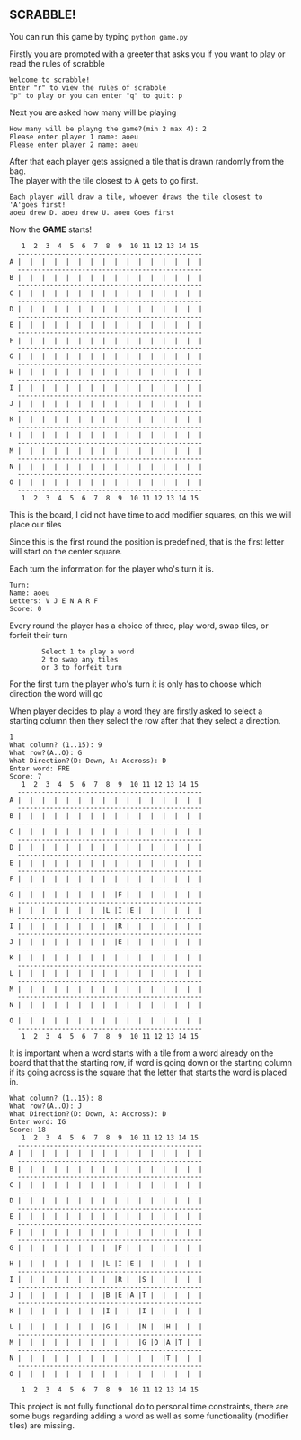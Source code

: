 ## SCRABBLE! 

You can run this game by typing ``python game.py`` <br>

Firstly you are prompted with a greeter that asks you if you want to play or read the rules of scrabble <br>
```
Welcome to scrabble!
Enter "r" to view the rules of scrabble
"p" to play or you can enter "q" to quit: p
```
Next you are asked how many will be playing
```
How many will be playng the game?(min 2 max 4): 2
Please enter player 1 name: aoeu
Please enter player 2 name: aoeu
```

After that each player gets assigned a tile that is drawn randomly from the bag.<br>
The player with the tile closest to A gets to go first.

```
Each player will draw a tile, whoever draws the tile closest to 'A'goes first!
aoeu drew D. aoeu drew U. aoeu Goes first
```

Now the **GAME** starts!

```
   1  2  3  4  5  6  7  8  9  10 11 12 13 14 15
  ----------------------------------------------
A |  |  |  |  |  |  |  |  |  |  |  |  |  |  |  |
  ----------------------------------------------
B |  |  |  |  |  |  |  |  |  |  |  |  |  |  |  |
  ----------------------------------------------
C |  |  |  |  |  |  |  |  |  |  |  |  |  |  |  |
  ----------------------------------------------
D |  |  |  |  |  |  |  |  |  |  |  |  |  |  |  |
  ----------------------------------------------
E |  |  |  |  |  |  |  |  |  |  |  |  |  |  |  |
  ----------------------------------------------
F |  |  |  |  |  |  |  |  |  |  |  |  |  |  |  |
  ----------------------------------------------
G |  |  |  |  |  |  |  |  |  |  |  |  |  |  |  |
  ----------------------------------------------
H |  |  |  |  |  |  |  |  |  |  |  |  |  |  |  |
  ----------------------------------------------
I |  |  |  |  |  |  |  |  |  |  |  |  |  |  |  |
  ----------------------------------------------
J |  |  |  |  |  |  |  |  |  |  |  |  |  |  |  |
  ----------------------------------------------
K |  |  |  |  |  |  |  |  |  |  |  |  |  |  |  |
  ----------------------------------------------
L |  |  |  |  |  |  |  |  |  |  |  |  |  |  |  |
  ----------------------------------------------
M |  |  |  |  |  |  |  |  |  |  |  |  |  |  |  |
  ----------------------------------------------
N |  |  |  |  |  |  |  |  |  |  |  |  |  |  |  |
  ----------------------------------------------
O |  |  |  |  |  |  |  |  |  |  |  |  |  |  |  |
  ----------------------------------------------
   1  2  3  4  5  6  7  8  9  10 11 12 13 14 15
```

This is the board, I did not have time to add modifier squares, on this we will place our tiles

Since this is the first round the position is predefined, that is the first letter will start on the center square.

Each turn the information for the player who's turn it is.
```
Turn: 
Name: aoeu
Letters: V J E N A R F 
Score: 0
```

Every round the player has a choice of three, play word, swap tiles, or forfeit their turn

```
        Select 1 to play a word
        2 to swap any tiles
        or 3 to forfeit turn
```

For the first turn the player who's turn it is only has to choose which direction the word will go

When player decides to play a word they are firstly asked to select a starting column then they select the row after that they select a direction.

```
1
What column? (1..15): 9
What row?(A..O): G
What Direction?(D: Down, A: Accross): D  
Enter word: FRE
Score: 7
   1  2  3  4  5  6  7  8  9  10 11 12 13 14 15
  ----------------------------------------------
A |  |  |  |  |  |  |  |  |  |  |  |  |  |  |  |
  ----------------------------------------------
B |  |  |  |  |  |  |  |  |  |  |  |  |  |  |  |
  ----------------------------------------------
C |  |  |  |  |  |  |  |  |  |  |  |  |  |  |  |
  ----------------------------------------------
D |  |  |  |  |  |  |  |  |  |  |  |  |  |  |  |
  ----------------------------------------------
E |  |  |  |  |  |  |  |  |  |  |  |  |  |  |  |
  ----------------------------------------------
F |  |  |  |  |  |  |  |  |  |  |  |  |  |  |  |
  ----------------------------------------------
G |  |  |  |  |  |  |  |  |F |  |  |  |  |  |  |
  ----------------------------------------------
H |  |  |  |  |  |  |  |L |I |E |  |  |  |  |  |
  ----------------------------------------------
I |  |  |  |  |  |  |  |  |R |  |  |  |  |  |  |
  ----------------------------------------------
J |  |  |  |  |  |  |  |  |E |  |  |  |  |  |  |
  ----------------------------------------------
K |  |  |  |  |  |  |  |  |  |  |  |  |  |  |  |
  ----------------------------------------------
L |  |  |  |  |  |  |  |  |  |  |  |  |  |  |  |
  ----------------------------------------------
M |  |  |  |  |  |  |  |  |  |  |  |  |  |  |  |
  ----------------------------------------------
N |  |  |  |  |  |  |  |  |  |  |  |  |  |  |  |
  ----------------------------------------------
O |  |  |  |  |  |  |  |  |  |  |  |  |  |  |  |
  ----------------------------------------------
   1  2  3  4  5  6  7  8  9  10 11 12 13 14 15

```

It is important when a word starts with a tile from a word already on the board
that that the starting row, if word is going down or the starting column if its going across is the square that the letter that starts the word is placed in.

```
What column? (1..15): 8
What row?(A..O): J
What Direction?(D: Down, A: Accross): D
Enter word: IG
Score: 18
   1  2  3  4  5  6  7  8  9  10 11 12 13 14 15
  ----------------------------------------------
A |  |  |  |  |  |  |  |  |  |  |  |  |  |  |  |
  ----------------------------------------------
B |  |  |  |  |  |  |  |  |  |  |  |  |  |  |  |
  ----------------------------------------------
C |  |  |  |  |  |  |  |  |  |  |  |  |  |  |  |
  ----------------------------------------------
D |  |  |  |  |  |  |  |  |  |  |  |  |  |  |  |
  ----------------------------------------------
E |  |  |  |  |  |  |  |  |  |  |  |  |  |  |  |
  ----------------------------------------------
F |  |  |  |  |  |  |  |  |  |  |  |  |  |  |  |
  ----------------------------------------------
G |  |  |  |  |  |  |  |  |F |  |  |  |  |  |  |
  ----------------------------------------------
H |  |  |  |  |  |  |  |L |I |E |  |  |  |  |  |
  ----------------------------------------------
I |  |  |  |  |  |  |  |  |R |  |S |  |  |  |  |
  ----------------------------------------------
J |  |  |  |  |  |  |  |B |E |A |T |  |  |  |  |
  ----------------------------------------------
K |  |  |  |  |  |  |  |I |  |  |I |  |  |  |  |
  ----------------------------------------------
L |  |  |  |  |  |  |  |G |  |  |N |  |H |  |  |
  ----------------------------------------------
M |  |  |  |  |  |  |  |  |  |  |G |O |A |T |  |
  ----------------------------------------------
N |  |  |  |  |  |  |  |  |  |  |  |  |T |  |  |
  ----------------------------------------------
O |  |  |  |  |  |  |  |  |  |  |  |  |  |  |  |
  ----------------------------------------------
   1  2  3  4  5  6  7  8  9  10 11 12 13 14 15
```


This project is not fully functional do to personal time constraints, there are some bugs regarding adding a word as well as some functionality (modifier tiles) are missing.


